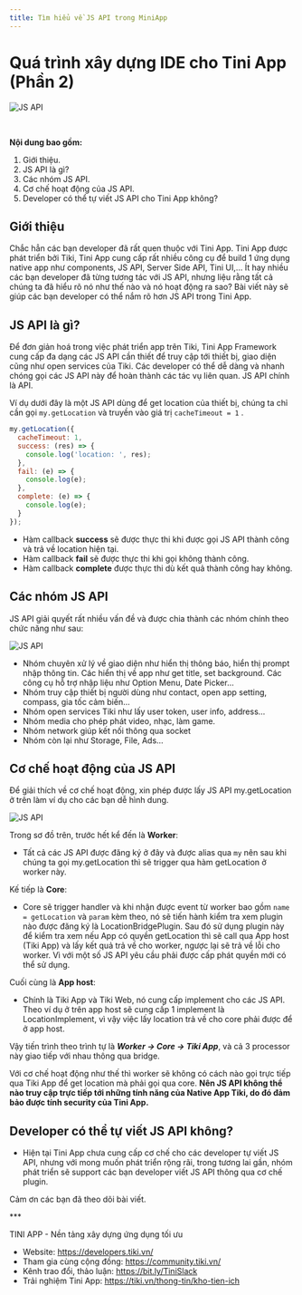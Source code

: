 ```yaml
---
title: Tìm hiểu về JS API trong MiniApp
---
```


# Quá trình xây dựng IDE cho Tini App (Phần 2)

![JS API](https://salt.tikicdn.com/ts/upload/ae/e8/b1/57dfb9ee4391bac8079f01dab282a531.png)

<br/>

**Nội dung bao gồm:**

1. Giới thiệu.
2. JS API là gì?
3. Các nhóm JS API.
4. Cơ chế hoạt động của JS API.
5. Developer có thể tự viết JS API cho Tini App không?

## Giới thiệu

Chắc hẳn các bạn developer đã rất quen thuộc với Tini App. Tini App được phát triển bởi Tiki, Tini App cung cấp rất nhiều công cụ để build 1 ứng dụng native app như components, JS API, Server Side API, Tini UI,… Ít hay nhiều các bạn developer đã từng tương tác với JS API, nhưng liệu rằng tất cả chúng ta đã hiểu rõ nó như thế nào và nó hoạt động ra sao? Bài viết này sẽ giúp các bạn developer có thể nắm rõ hơn JS API trong Tini App.

## JS API là gì?

Để đơn giản hoá trong việc phát triển app trên Tiki, Tini App Framework cung cấp đa dạng các JS API cần thiết để truy cập tới thiết bị, giao diện cũng như open services của Tiki. Các developer có thể dễ dàng và nhanh chóng gọi các JS API này để hoàn thành các tác vụ liên quan. JS API chính là API.

Ví dụ dưới đây là một JS API dùng để get location của thiết bị, chúng ta chỉ cần gọi `my.getLocation` và truyền vào giá trị `cacheTimeout = 1` .

```js
my.getLocation({
  cacheTimeout: 1,
  success: (res) => {
    console.log('location: ', res);
  },
  fail: (e) => {
    console.log(e);
  },
  complete: (e) => {
    console.log(e);
  }
});
```

- Hàm callback **success** sẽ được thực thi khi được gọi JS API thành công và trả về location hiện tại.
- Hàm callback **fail** sẽ được thực thi khi gọi không thành công.
- Hàm callback **complete** được thực thi dù kết quả thành công hay không.

## Các nhóm JS API

JS API giải quyết rất nhiều vấn đề và được chia thành các nhóm chính theo chức năng như sau:

![JS API](https://salt.tikicdn.com/ts/upload/28/ba/cf/f7b52f219163059b7f3f3a5979556465.png)

- Nhóm chuyên xử lý về giao diện như hiển thị thông báo, hiển thị prompt nhập thông tin. Các hiển thị về app như get title, set background. Các công cụ hỗ trợ nhập liệu như Option Menu, Date Picker…
- Nhóm truy cập thiết bị người dùng như contact, open app setting, compass, gia tốc cảm biến…
- Nhóm open services Tiki như lấy user token, user info, address…
- Nhóm media cho phép phát video, nhạc, làm game.
- Nhóm network giúp kết nối thông qua socket
- Nhóm còn lại như Storage, File, Ads…

## Cơ chế hoạt động của JS API

Để giải thích về cơ chế hoạt động, xin phép được lấy JS API my.getLocation ở trên làm ví dụ cho các bạn dễ hình dung.

![JS API](https://salt.tikicdn.com/ts/upload/3f/d6/b9/92a114bd52f571c093ba08853bb63468.png)

Trong sơ đồ trên, trước hết kể đến là **Worker**:

- Tất cả các JS API được đăng ký ở đây và được alias qua `my` nên sau khi chúng ta gọi my.getLocation thì sẽ trigger qua hàm getLocation ở worker này.

Kế tiếp là **Core**:

- Core sẽ trigger handler và khi nhận được event từ worker bao gồm `name = getLocation` và `param` kèm theo, nó sẽ tiến hành kiểm tra xem plugin nào được đăng ký là LocationBridgePlugin. Sau đó sử dụng plugin này để kiểm tra xem nếu App có quyền getLocation thì sẽ call qua App host (Tiki App) và lấy kết quả trả về cho worker, ngược lại sẽ trả về lỗi cho worker. Vì với một số JS API yêu cầu phải được cấp phát quyền mới có thể sử dụng.

Cuối cùng là **App host**:

- Chính là Tiki App và Tiki Web, nó cung cấp implement cho các JS API. Theo ví dụ ở trên app host sẽ cung cấp 1 implement là LocationImplement, vì vậy việc lấy location trả về cho core phải được để ở app host.

Vậy tiến trình theo trình tự là **_Worker → Core → Tiki App_**, và cả 3 processor này giao tiếp với nhau thông qua bridge.

Với cơ chế hoạt động như thế thì worker sẽ không có cách nào gọi trực tiếp qua Tiki App để get location mà phải gọi qua core. **Nên JS API không thể nào truy cập trực tiếp tới những tính năng của Native App Tiki, do đó đảm bảo được tính security của Tini App.**

## Developer có thể tự viết JS API không?

- Hiện tại Tini App chưa cung cấp cơ chế cho các developer tự viết JS API, nhưng với mong muốn phát triển rộng rãi, trong tương lai gần, nhóm phát triển sẽ support các bạn developer viết JS API thông qua cơ chế plugin.

Cảm ơn các bạn đã theo dõi bài viết.

\*\*\*

TINI APP - Nền tảng xây dựng ứng dụng tối ưu

- Website: https://developers.tiki.vn/
- Tham gia cùng cộng đồng: https://community.tiki.vn/
- Kênh trao đổi, thảo luận: https://bit.ly/TiniSlack
- Trải nghiệm Tini App: https://tiki.vn/thong-tin/kho-tien-ich
